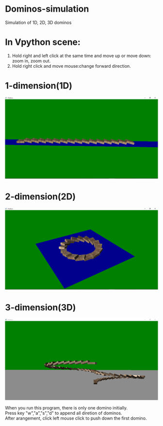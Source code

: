 # Dominos-simulation
Simulation of 1D, 2D, 3D dominos

# In Vpython scene:  
1. Hold right and left click at the same time and move up or move down: zoom in, zoom out.  
2. Hold right click and move mouse:change forward direction.

# 1-dimension(1D)  
![alt tag](https://github.com/deeperlearner/Dominos-simulation/blob/main/img/1D.png)
# 2-dimension(2D)  
![alt tag](https://github.com/deeperlearner/Dominos-simulation/blob/main/img/2D.png)
# 3-dimension(3D)  
![alt tag](https://github.com/deeperlearner/Dominos-simulation/blob/main/img/3D.png)

When you run this program, there is only one domino initially.  
Press key "w","a","s","d" to append all diretion of dominos.  
After arangement, click left mouse click to push down the first domino.
